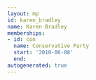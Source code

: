 ```yaml
---
layout: mp
id: karen_bradley
name: Karen Bradley
memberships:
- id: con
  name: Conservative Party
  start: '2010-06-08'
  end: 
autogenerated: true
---
```

